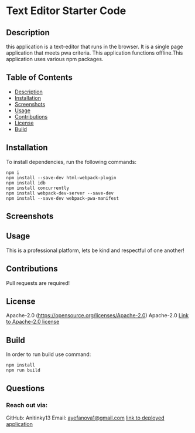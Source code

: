# Text Editor Starter Code

## Description

this application is a text-editor that runs in the browser. It is a single page application that meets pwa criteria. This application functions offline.This application uses various npm packages.

## Table of Contents

- [Description](#description)
- [Installation](#installation)
- [Screenshots](#screenshots)
- [Usage](#usage)
- [Contributions](#Contributions)
- [License](#license)
- [Build](#build)

## Installation

To install dependencies, run the following commands:

```
npm i
npm install --save-dev html-webpack-plugin
npm install idb
npm install concurrently
npm install webpack-dev-server --save-dev
npm install --save-dev webpack-pwa-manifest
```

## Screenshots

## Usage

This is a professional platform, lets be kind and respectful of one another!

## Contributions

Pull requests are required!

## License

Apache-2.0
(https://opensource.org/licenses/Apache-2.0)
Apache-2.0
[Link to Apache-2.0 license](https://opensource.org/licenses/Apache-2.0)

## Build

In order to run build use command:

```
npm install
npm run build
```

## Questions

### Reach out via:

GitHub: Anitinky13
Email: ayefanova1@gmail.com
[link to deployed application](https://desolate-atoll-86254.herokuapp.com/)
